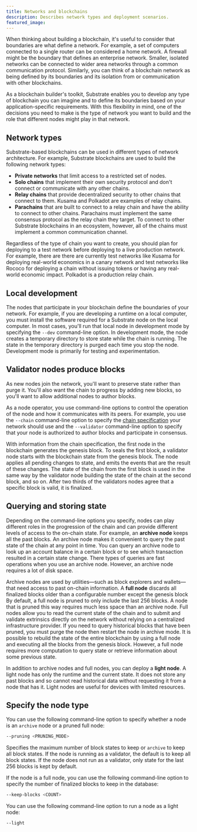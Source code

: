 ```yaml
---
title: Networks and blockchains
description: Describes network types and deployment scenarios.
featured_image:
---
```


When thinking about building a blockchain, it's useful to consider that boundaries are what define a network.
For example, a set of computers connected to a single router can be considered a home network.
A firewall might be the boundary that defines an enterprise network.
Smaller, isolated networks can be connected to wider area networks through a common communication protocol.
Similarly, you can think of a blockchain network as being defined by its boundaries and its isolation from or communication with other blockchains.

As a blockchain builder's toolkit, Substrate enables you to develop any type of blockchain you can imagine and to define its boundaries based on your application-specific requirements. With this flexibility in mind, one of the decisions you need to make is the type of network you want to build and the role that different nodes might play in that network.

## Network types

Substrate-based blockchains can be used in different types of network architecture.
For example, Substrate blockchains are used to build the following network types:

- **Private networks** that limit access to a restricted set of nodes.
- **Solo chains** that implement their own security protocol and don't connect or communicate with any other chains.
- **Relay chains** that provide decentralized security to other chains that connect to them.
  Kusama and Polkadot are examples of relay chains.
- **Parachains** that are built to connect to a relay chain and have the ability to connect to other chains.
  Parachains must implement the same consensus protocol as the relay chain they target.
  To connect to other Substrate blockchains in an ecosystem, however, all of the chains must implement a common communication channel.

Regardless of the type of chain you want to create, you should plan for deploying to a test network before deploying to a live production network.
For example, there are there are currently test networks like Kusama for deploying real-world economics in a canary network and test networks like Rococo for deploying a chain without issuing tokens or having any real-world economic impact.
Polkadot is a production relay chain.

<!--[ TODO: Diagrams / illustrations for each type of chain ]-->

## Local development

The nodes that participate in your blockchain define the boundaries of your network.
For example, if you are developing a runtime on a local computer, you must install the software required for a Substrate node on the local computer.
In most cases, you'll run that local node in development mode by specifying the `--dev` command-line option.
In development mode, the node creates a temporary directory to store state while the chain is running.
The state in the temporary directory is purged each time you stop the node.
Development mode is primarily for testing and experimentation.

## Validator nodes produce blocks

As new nodes join the network, you'll want to preserve state rather than purge it.
You'll also want the chain to progress by adding new blocks, so you'll want to allow additional nodes to author blocks.

As a node operator, you use command-line options to control the operation of the node and how it communicates with its peers.
For example, you use the `--chain` command-line option to specify the [chain specification](/build/chain-specification/) your network should use and the `--validator` command-line option to specify that your node is authorized to author blocks and participate in consensus.

With information from the chain specification, the first node in the blockchain generates the genesis block.
To seals the first block, a validator node starts with the blockchain state from the genesis block. 
The node applies all pending changes to state, and emits the events that are the result of these changes.
The state of the chain from the first block is used in the same way by the validator node building the state of the chain at the second block, and so on.
After two thirds of the validators nodes agree that a specific block is valid, it is finalized.

## Querying and storing state

Depending on the command-line options you specify, nodes can play different roles in the progression of the chain and can provide different levels of access to the on-chain state.
For example, an **archive node** keeps all the past blocks.
An archive node makes it convenient to query the past state of the chain at any point in time. You can query an archive node to look up an account balance in a certain block or to see which transaction resulted in a certain state change.
There types of queries are fast operations when you use an archive node. 
However, an archive node requires a lot of disk space.

Archive nodes are used by utilities—such as block explorers and wallets—that need access to past on-chain information.
A **full node** discards all finalized blocks older than a configurable number except the genesis block
By default, a full node is pruned to only include the last 256 blocks. 
A node that is pruned this way requires much less space than an archive node.
Full nodes allow you to read the current state of the chain and to submit and validate extrinsics directly on the network without relying on a centralized infrastructure provider.
If you need to query historical blocks that have been pruned, you must purge the node then restart the node in archive mode.
It is possible to rebuild the state of the entire blockchain by using a full node and executing all the blocks from the genesis block.
However, a full node requires more computation to query state or retrieve information about some previous state.

In addition to archive nodes and full nodes, you can deploy a **light node**.
A light node has only the runtime and the current state.
It does not store any past blocks and so cannot read historical data without requesting it from a node that has it. 
Light nodes are useful for devices with limited resources. 

## Specify the node type

You can use the following command-line option to specify whether a node is an `archive` node or a pruned full node:

```bash
--pruning <PRUNING_MODE>
```

Specifies the maximum number of block states to keep or `archive` to keep all block states. 
If the node is running as a validator, the default is to keep all block states. 
If the node does not run as a validator, only state for the last 256 blocks is kept by default.

If the node is a full node, you can use the following command-line option to specify the number of finalized blocks to keep in the database:

```bash
--keep-blocks <COUNT>
```

You can use the following command-line option to run a node as a light node:

```bash
--light                            
```
